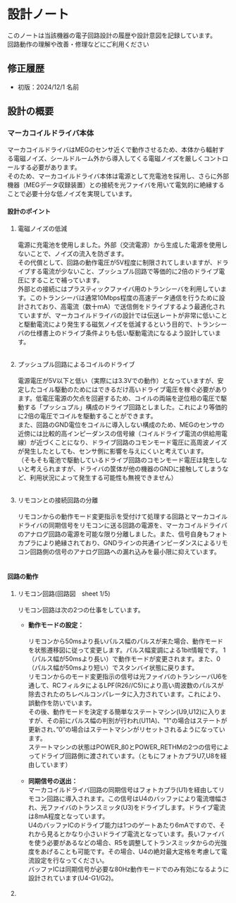 # 設計ノート
このノートは当該機器の電子回路設計の履歴や設計意図を記録しています。</br>
回路動作の理解や改善・修理などにご利用ください

## 修正履歴
- 初版：2024/12/1  名前

## 設計の概要
### マーカコイルドライバ本体
マーカコイルドライバはMEGのセンサ近くで動作させるため、本体から輻射する電磁ノイズ、シールドルーム外から導入してくる電磁ノイズを厳しくコントロールする必要があります。</br>
そのため、マーカコイルドライバ本体は電源として充電池を採用し、さらに外部機器（MEGデータ収録装置）との接続を光ファイバを用いて電気的に絶縁することで必要十分な低ノイズを実現しています。

#### 設計のポイント
1. 電磁ノイズの低減<br></br>
    電源に充電池を使用しました。外部（交流電源）から生成した電源を使用しないことで、ノイズの流入を防ぎます。</br>
    その代償として、回路の動作電圧が5V程度に制限されてしまいますが、ドライブする電流が少ないこと、プッシュプル回路で等価的に2倍のドライブ電圧にすることで補っています。</br>
    外部との接続にはプラスティックファイバ用のトランシーバを利用しています。このトランシーバは通常10Mbps程度の高速データ通信を行うために設計されており、高電流（数十ｍA）で送信側をドライブするよう最適化されていますが、マーカコイルドライバの設計では伝送レートが非常に低いことと駆動電流により発生する磁気ノイズを低減するという目的で、トランシーバの仕様書上のドライブ条件よりも低い駆動電流になるよう設計しています。<br></br>

3. プッシュプル回路によるコイルのドライブ<br></br>
    電源電圧が5V以下と低い（実際には3.3Vでの動作）となっていますが、安定したコイル駆動のためにはできるだけ高いドライブ電圧を稼ぐ必要があります。低電圧電源の欠点を回避するため、コイルの両端を逆位相の電圧で駆動する「プッシュプル」構成のドライブ回路としました。これにより等価的に2倍の電圧でコイルを駆動することができます。</br>
    また、回路のGND電位をコイルに導入しない構成のため、MEGのセンサの近傍には比較的高インピーダンスの信号線（コイルドライブ電流の供給用電線）が近づくことになり、ドライブ回路のコモンモード電圧に高周波ノイズが発生したとしても、センサ側に影響を与えにくいと考えています。</br>
    （そもそも電池で駆動しているドライブ回路のコモンモード電圧は発生しないと考えられますが、ドライバの筐体が他の機器のGNDに接触してしまうなど、利用状況によって発生する可能性も無視できません）<br></br>

4. リモコンとの接続回路の分離<br></br>
    リモコンからの動作モード変更指示を受付けて処理する回路とマーカコイルドライバの同期信号をリモコンに送る回路の電源を、マーカコイルドライバのアナログ回路の電源を可能な限り分離しました。また、信号自身もフォトカプラにより絶縁されており、GNDラインの共通インピーダンスによるリモコン回路側の信号のアナログ回路への漏れ込みを最小限に抑えています。<br></br>

   
#### 回路の動作
1. リモコン回路(回路図　sheet 1/5)<br></br>
    リモコン回路は次の2つの仕事をしています。</br>
    - __動作モードの設定：__ <br></br>
        リモコンから50msより長いパルス幅のパルスが来た場合、動作モードを状態遷移図に従って変更します。パルス幅変調による1bit情報です。
        1（パルス幅が50msより長い）で動作モードが変更されます。また、0（パルス幅が50msより短い）でスタンバイ状態に戻ります。</br>
        リモコンからのモード変更指示の信号は光ファイバのトランシーバU6を通して、RCフィルタによるLPF(R26//C5)により高い周波数のパルスが除去されたのちレベルコンパレータに入力されています。これにより、誤動作を防いでいます。</br>
        その後、動作モードを決定する簡単なステートマシン(U9,U12)に入りますが、その前にパルス幅の判別が行われ(U11A)、"1"の場合はステートが更新され、”0”の場合はステートマシンがリセットされるようになっています。</br>
        ステートマシンの状態はPOWER_80とPOWER_RETHMの2つの信号によってドライブ回路側に渡されています。（ともにフォトカプラU7,U8を経由しています）
    <br></br>
    - __同期信号の送出：__　</br>
        マーカコイルドライバ回路の同期信号はフォトカプラ(U1)を経由してリモコン回路に導入されます。この信号はU4のバッファにより電流増幅され、光ファイバのトランスミッタ(U3)をドライブします。ドライブ電流は8mA程度となっています。</br>
        U4のバッファICのドライブ能力は1つのゲートあたり6mAですので、それから見るとかなり小さいドライブ電流となっています。長いファイバを使う必要があるなどの場合、R5を調整してトランスミッタからの光強度をあげることも可能です。その場合、U4の絶対最大定格を考慮して電流設定を行なってください。 </br>
        バッファICは同期信号が必要な80Hz動作モードでのみ有効になるように設計されています(U4-G1/G2)。<br></br>
    

2. 
